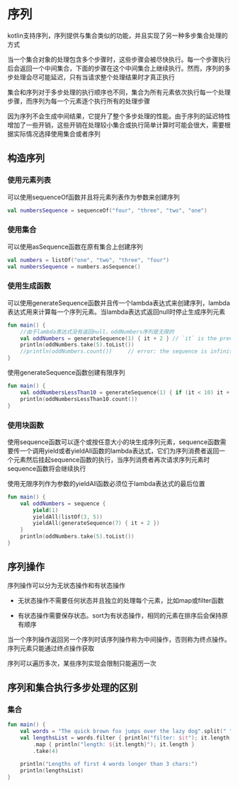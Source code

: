 # 序列
kotlin支持序列，序列提供与集合类似的功能，并且实现了另一种多步集合处理的方式

当一个集合对象的处理包含多个步骤时，这些步骤会被尽快执行。每一个步骤执行后会返回一个中间集合，下面的步骤在这个中间集合上继续执行。然而，序列的多步处理会尽可能延迟，只有当请求整个处理结果时才真正执行

集合和序列对于多步处理的执行顺序也不同，集合为所有元素依次执行每一个处理步骤，而序列为每一个元素逐个执行所有的处理步骤

因为序列不会生成中间结果，它提升了整个多步处理的性能。由于序列的延迟特性增加了一些开销，这些开销在处理较小集合或执行简单计算时可能会很大，需要根据实际情况选择使用集合或者序列

## 构造序列
### 使用元素列表
可以使用sequenceOf函数并且将元素列表作为参数来创建序列

```kotlin
val numbersSequence = sequenceOf("four", "three", "two", "one")
```

### 使用集合
可以使用asSequence函数在原有集合上创建序列

```kotlin
val numbers = listOf("one", "two", "three", "four")
val numbersSequence = numbers.asSequence()
```

### 使用生成函数
可以使用generateSequence函数并且传一个lambda表达式来创建序列，lambda表达式用来计算每一个序列元素。当lambda表达式返回null时停止生成序列元素

```kotlin
fun main() {
    //由于lambda表达式没有返回null，oddNumbers序列是无限的
    val oddNumbers = generateSequence(1) { it + 2 } // `it` is the previous element
    println(oddNumbers.take(5).toList())
    //println(oddNumbers.count())     // error: the sequence is infinite
}
```

使用generateSequence函数创建有限序列

```kotlin
fun main() {
    val oddNumbersLessThan10 = generateSequence(1) { if (it < 10) it + 2 else null }
    println(oddNumbersLessThan10.count())
}
```

### 使用块函数
使用sequence函数可以逐个或按任意大小的块生成序列元素，sequence函数需要传一个调用yield或者yieldAll函数的lambda表达式，它们为序列消费者返回一个元素然后挂起sequence函数的执行，当序列消费者再次请求序列元素时sequence函数将会继续执行

使用无限序列作为参数的yieldAll函数必须位于lambda表达式的最后位置

```kotlin
fun main() {
    val oddNumbers = sequence {
        yield(1)
        yieldAll(listOf(3, 5))
        yieldAll(generateSequence(7) { it + 2 })
    }
    println(oddNumbers.take(5).toList())
}
```

## 序列操作
序列操作可以分为无状态操作和有状态操作

* 无状态操作不需要任何状态并且独立的处理每个元素，比如map或filter函数

* 有状态操作需要保存状态。sort为有状态操作，相同的元素在排序后会保持原有顺序

当一个序列操作返回另一个序列时该序列操作称为中间操作，否则称为终点操作。序列元素只能通过终点操作获取

序列可以遍历多次，某些序列实现会限制只能遍历一次

## 序列和集合执行多步处理的区别
### 集合

```kotlin
fun main() {    
    val words = "The quick brown fox jumps over the lazy dog".split(" ")
    val lengthsList = words.filter { println("filter: $it"); it.length > 3 }
        .map { println("length: ${it.length}"); it.length }
        .take(4)

    println("Lengths of first 4 words longer than 3 chars:")
    println(lengthsList)
}
```











